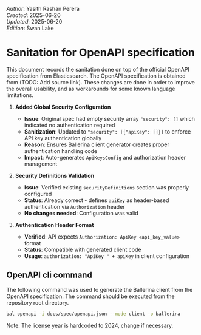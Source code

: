 _Author_:  Yasith Rashan Perera \
_Created_: 2025-06-20 \
_Updated_: 2025-06-20 \
_Edition_: Swan Lake

# Sanitation for OpenAPI specification

This document records the sanitation done on top of the official OpenAPI specification from Elasticsearch. 
The OpenAPI specification is obtained from (TODO: Add source link).
These changes are done in order to improve the overall usability, and as workarounds for some known language limitations.

1. **Added Global Security Configuration**
   - **Issue**: Original spec had empty security array `"security": []` which indicated no authentication required
   - **Sanitization**: Updated to `"security": [{"apiKey": []}]` to enforce API key authentication globally
   - **Reason**: Ensures Ballerina client generator creates proper authentication handling code
   - **Impact**: Auto-generates `ApiKeysConfig` and authorization header management

2. **Security Definitions Validation**
   - **Issue**: Verified existing `securityDefinitions` section was properly configured
   - **Status**: Already correct - defines `apiKey` as header-based authentication via `Authorization` header
   - **No changes needed**: Configuration was valid

3. **Authentication Header Format**
   - **Verified**: API expects `Authorization: ApiKey <api_key_value>` format
   - **Status**: Compatible with generated client code
   - **Usage**: `authorization: "ApiKey " + apiKey` in client configuration

## OpenAPI cli command

The following command was used to generate the Ballerina client from the OpenAPI specification. The command should be executed from the repository root directory.

```bash
bal openapi -i docs/spec/openapi.json --mode client -o ballerina
```
Note: The license year is hardcoded to 2024, change if necessary.
